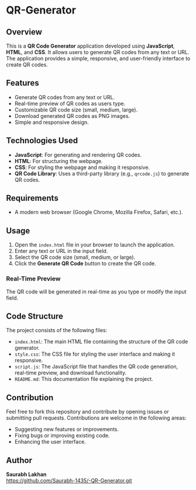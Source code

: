 # QR-Generator

## Overview
This is a **QR Code Generator** application developed using **JavaScript**, **HTML**, and **CSS**. It allows users to generate QR codes from any text or URL. The application provides a simple, responsive, and user-friendly interface to create QR codes.

## Features
- Generate QR codes from any text or URL.
- Real-time preview of QR codes as users type.
- Customizable QR code size (small, medium, large).
- Download generated QR codes as PNG images.
- Simple and responsive design.

## Technologies Used
- **JavaScript**: For generating and rendering QR codes.
- **HTML**: For structuring the webpage.
- **CSS**: For styling the webpage and making it responsive.
- **QR Code Library**: Uses a third-party library (e.g., `qrcode.js`) to generate QR codes.

## Requirements
- A modern web browser (Google Chrome, Mozilla Firefox, Safari, etc.).



## Usage
1. Open the `index.html` file in your browser to launch the application.
2. Enter any text or URL in the input field.
3. Select the QR code size (small, medium, or large).
4. Click the **Generate QR Code** button to create the QR code.

### Real-Time Preview
The QR code will be generated in real-time as you type or modify the input field.

## Code Structure
The project consists of the following files:
- `index.html`: The main HTML file containing the structure of the QR code generator.
- `style.css`: The CSS file for styling the user interface and making it responsive.
- `script.js`: The JavaScript file that handles the QR code generation, real-time preview, and download functionality.
- `README.md`: This documentation file explaining the project.

## Contribution
Feel free to fork this repository and contribute by opening issues or submitting pull requests. Contributions are welcome in the following areas:
- Suggesting new features or improvements.
- Fixing bugs or improving existing code.
- Enhancing the user interface.

## Author
**Saurabh Lakhan**  
https://github.com/Saurabh-1435/-QR-Generator.git

